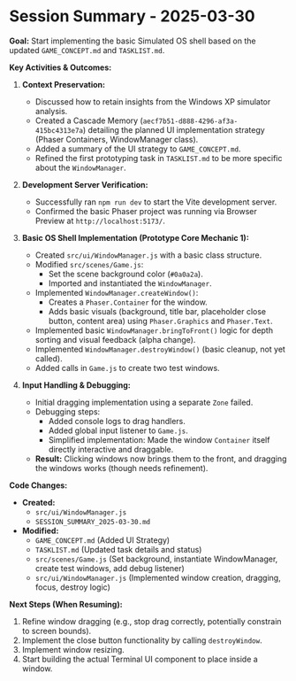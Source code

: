 # Session Summary - 2025-03-30

**Goal:** Start implementing the basic Simulated OS shell based on the updated `GAME_CONCEPT.md` and `TASKLIST.md`.

**Key Activities & Outcomes:**

1.  **Context Preservation:**
    *   Discussed how to retain insights from the Windows XP simulator analysis.
    *   Created a Cascade Memory (`aecf7b51-d888-4296-af3a-415bc4313e7a`) detailing the planned UI implementation strategy (Phaser Containers, WindowManager class).
    *   Added a summary of the UI strategy to `GAME_CONCEPT.md`.
    *   Refined the first prototyping task in `TASKLIST.md` to be more specific about the `WindowManager`.

2.  **Development Server Verification:**
    *   Successfully ran `npm run dev` to start the Vite development server.
    *   Confirmed the basic Phaser project was running via Browser Preview at `http://localhost:5173/`.

3.  **Basic OS Shell Implementation (Prototype Core Mechanic 1):**
    *   Created `src/ui/WindowManager.js` with a basic class structure.
    *   Modified `src/scenes/Game.js`:
        *   Set the scene background color (`#0a0a2a`).
        *   Imported and instantiated the `WindowManager`.
    *   Implemented `WindowManager.createWindow()`:
        *   Creates a `Phaser.Container` for the window.
        *   Adds basic visuals (background, title bar, placeholder close button, content area) using `Phaser.Graphics` and `Phaser.Text`.
    *   Implemented basic `WindowManager.bringToFront()` logic for depth sorting and visual feedback (alpha change).
    *   Implemented `WindowManager.destroyWindow()` (basic cleanup, not yet called).
    *   Added calls in `Game.js` to create two test windows.

4.  **Input Handling & Debugging:**
    *   Initial dragging implementation using a separate `Zone` failed.
    *   Debugging steps:
        *   Added console logs to drag handlers.
        *   Added global input listener to `Game.js`.
        *   Simplified implementation: Made the window `Container` itself directly interactive and draggable.
    *   **Result:** Clicking windows now brings them to the front, and dragging the windows works (though needs refinement).

**Code Changes:**

*   **Created:**
    *   `src/ui/WindowManager.js`
    *   `SESSION_SUMMARY_2025-03-30.md`
*   **Modified:**
    *   `GAME_CONCEPT.md` (Added UI Strategy)
    *   `TASKLIST.md` (Updated task details and status)
    *   `src/scenes/Game.js` (Set background, instantiate WindowManager, create test windows, add debug listener)
    *   `src/ui/WindowManager.js` (Implemented window creation, dragging, focus, destroy logic)

**Next Steps (When Resuming):**

1.  Refine window dragging (e.g., stop drag correctly, potentially constrain to screen bounds).
2.  Implement the close button functionality by calling `destroyWindow`.
3.  Implement window resizing.
4.  Start building the actual Terminal UI component to place inside a window.
